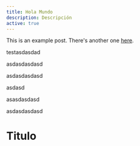```yaml
---
title: Hola Mundo
description: Descripción
active: true
---
```


This is an example post. There's another one [here](/posts/example-post).

testasdasdad

asdasdasdasd

asdasdasdasd

asdasd

asasdasdasd

asdasdasdasd

# Titulo